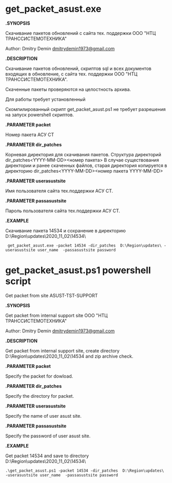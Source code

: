 
# get_packet_asust.exe 

**.SYNOPSIS**

   Скачивание пакетов обновлений с сайта тех. поддержки ООО "НТЦ ТРАНССИСТЕМОТЕХНИКА"

   Author: Dmitry Demin dmitrydemin1973@gmail.com

**.DESCRIPTION**

  Скачивание пакетов обновлений, скриптов sql и всех документов входящих в обновление, с сайта тех. поддержки ООО "НТЦ ТРАНССИСТЕМОТЕХНИКА".
  
  Скаченные пакеты проверяются на целостность архива.
  
  Для работы требует установленный 

  Скомпилированный скрипт get_packet_asust.ps1 не требует разрешения на запуск powershell скриптов.

**.PARAMETER packet**

  Номер пакета АСУ СТ 

**.PARAMETER dir_patches**

 Корневая директория для скачивания пакетов. Структура директорий dir_patches\<YYYY-MM-DD>\<номер пакета>
 В случае существования директории и ранее скаченных файлов, старая директория копируется в директорию  dir_patches\<YYYY-MM-DD>\<номер пакета YYYY-MM-DD>

**.PARAMETER userasustsite**

 Имя пользователя сайта тех.поддержки АСУ СТ.

**.PARAMETER passasustsite**

  Пароль пользователя сайта тех.поддержки АСУ СТ.

**.EXAMPLE**

  Скачивание пакета 14534 и сохранение в директорию D:\Region\updates\2020_11_02\14534\ 

     get_packet_asust.exe -packet 14534 -dir_patches  D:\Region\updates\ -userasustsite user_name  -passasustsite password




# get_packet_asust.ps1 powershell script 

Get packet from site ASUST-TST-SUPPORT 

**.SYNOPSIS**

   Get packet from internal support site ООО "НТЦ ТРАНССИСТЕМОТЕХНИКА"

   Author: Dmitry Demin dmitrydemin1973@gmail.com

**.DESCRIPTION**

  Get packet from internal support site, create directory D:\Region\updates\2020_11_02\14534 and zip archive check.

**.PARAMETER packet**

  Specify the packet for dowload. 

**.PARAMETER dir_patches**

 Specify the directory for packet. 

**.PARAMETER userasustsite**

  Specify the name of user asust site. 

**.PARAMETER passasustsite**

  Specify the password of user asust site. 

**.EXAMPLE**

  Get packet 14534 and save to directory D:\Region\updates\2020_11_02\14534\ 

    .\get_packet_asust.ps1 -packet 14534 -dir_patches  D:\Region\updates\ -userasustsite user_name  -passasustsite password


